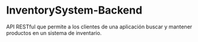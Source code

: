 # InventorySystem-Backend
API RESTful que permite a los clientes de una aplicación buscar y mantener productos en un sistema de inventario.
